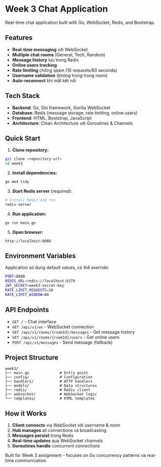 # Week 3 Chat Application

Real-time chat application built with Go, WebSocket, Redis, and Bootstrap.

## Features

- **Real-time messaging** với WebSocket
- **Multiple chat rooms** (General, Tech, Random)
- **Message history** lưu trong Redis
- **Online users tracking**
- **Rate limiting** chống spam (10 requests/60 seconds)
- **Username validation** (không trùng trong room)
- **Auto-reconnect** khi mất kết nối

## Tech Stack

- **Backend**: Go, Gin framework, Gorilla WebSocket
- **Database**: Redis (message storage, rate limiting, online users)
- **Frontend**: HTML, Bootstrap, JavaScript
- **Architecture**: Clean Architecture với Goroutines & Channels

## Quick Start

1. **Clone repository:**
```bash
git clone <repository-url>
cd week3
```

2. **Install dependencies:**
```bash
go mod tidy
```

3. **Start Redis server** (required):
```bash
# Install Redis and run
redis-server
```

4. **Run application:**
```bash
go run main.go
```

5. **Open browser:**
```
http://localhost:8080
```

## Environment Variables

Application sử dụng default values, có thể override:

```bash
PORT=8080
REDIS_URL=redis://localhost:6379
JWT_SECRET=week3-secret-key
RATE_LIMIT_REQUESTS=10
RATE_LIMIT_WINDOW=60
```

## API Endpoints

- `GET /` - Chat interface
- `GET /api/v1/ws` - WebSocket connection
- `GET /api/v1/rooms/{roomId}/messages` - Get message history
- `GET /api/v1/rooms/{roomId}/users` - Get online users
- `POST /api/v1/messages` - Send message (fallback)

## Project Structure

```
week3/
├── main.go              # Entry point
├── config/              # Configuration
├── handlers/            # HTTP handlers
├── models/              # Data structures
├── redis/               # Redis client
├── websocket/           # WebSocket logic
└── templates/           # HTML templates
```

## How it Works

1. **Client connects** via WebSocket với username & room
2. **Hub manages** all connections và broadcasting
3. **Messages persist** trong Redis
4. **Real-time updates** qua WebSocket channels
5. **Goroutines handle** concurrent connections

Built for Week 3 assignment - focuses on Go concurrency patterns và real-time communication. 